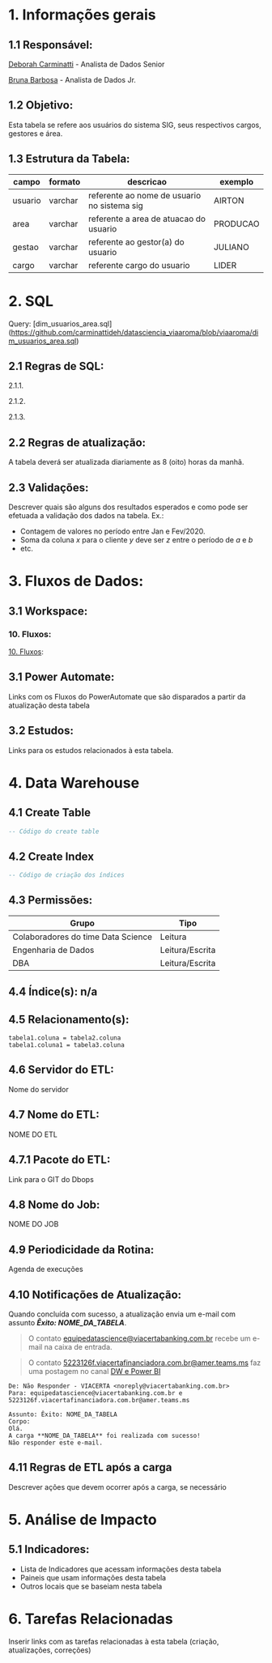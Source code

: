 # **1. Informações gerais**
## **1.1 Responsável:** 
[Deborah Carminatti](https://viaaroma.my3cx.com.br:5001/deborah) - Analista de Dados Senior

[Bruna Barbosa](https://viaaroma.my3cx.com.br:5001/bruna) - Analista de Dados Jr.

## **1.2 Objetivo**: 
Esta tabela se refere aos usuários do sistema SIG, seus respectivos cargos, gestores e área.

## **1.3 Estrutura da Tabela:**
|campo|formato|descricao|exemplo|
|--|--|---|---|
|usuario|varchar|referente ao nome de usuario no sistema sig|AIRTON|
|area|varchar|referente a area de atuacao do usuario|PRODUCAO|
|gestao|varchar|referente ao gestor(a) do usuario|JULIANO|
|cargo|varchar|referente cargo do usuario|LIDER|




# **2. SQL**

Query: [dim_usuarios_area.sql]
(https://github.com/carminattideh/datasciencia_viaaroma/blob/viaaroma/dim_usuarios_area.sql)

## **2.1 Regras de SQL**:
2.1.1. 

2.1.2.

2.1.3. 


## **2.2 Regras de atualização:**

A tabela deverá ser atualizada diariamente as 8 (oito) horas da manhã. 

## **2.3 Validações:**

Descrever quais são alguns dos resultados esperados e como pode ser efetuada a validação dos dados na tabela. Ex.:

- Contagem de valores no período entre Jan e Fev/2020.
- Soma da coluna _x_ para o cliente _y_ deve ser _z_ entre o período de _a_ e _b_
- etc.

# **3. Fluxos de Dados:** 

## **3.1 Workspace:** 

### 10. Fluxos:

[10. Fluxos](https://app.powerbi.com/groups/3d2030df-c6d5-4176-9b6b-9bc317127a17/list):

## **3.1 Power Automate:** 

Links com os Fluxos do PowerAutomate que são disparados a partir da atualização desta tabela

## **3.2 Estudos:**

Links para os estudos relacionados à esta tabela.


# **4. Data Warehouse**

## **4.1 Create Table**

```SQL    
-- Código do create table
```
## **4.2 Create Index**

```SQL
-- Código de criação dos índices
```


## **4.3 Permissões:** 
|Grupo|Tipo|
|--|--|
|Colaboradores do time Data Science|Leitura|
|Engenharia de Dados|Leitura/Escrita|
|DBA|Leitura/Escrita|

## **4.4 Índice(s):** n/a

## **4.5 Relacionamento(s):** 

```
tabela1.coluna = tabela2.coluna
tabela1.coluna1 = tabela3.coluna
```

## **4.6 Servidor do ETL:**
Nome do servidor

## **4.7 Nome do ETL:** 
NOME DO ETL

## **4.7.1 Pacote do ETL:** 
Link para o GIT do Dbops

## **4.8 Nome do Job:** 
NOME DO JOB

## **4.9 Periodicidade da Rotina:** 
Agenda de execuções

## **4.10 Notificações de Atualização:**

Quando concluída com sucesso, a atualização envia um e-mail com assunto **_Êxito: NOME_DA_TABELA_**.

> O contato equipedatascience@viacertabanking.com.br recebe um e-mail na caixa de entrada. 

> O contato 5223126f.viacertafinanciadora.com.br@amer.teams.ms faz uma postagem no canal [DW e Power BI](https://teams.microsoft.com/_?lm=deeplink&lmsrc=homePageWeb&cmpid=WebSignIn#/conversations/DW%20e%20Power%20BI?threadId=19:3fbf0af999d4437189f625a478e75c13@thread.skype&ctx=channel)

```
De: Não Responder - VIACERTA <noreply@viacertabanking.com.br>
Para: equipedatascience@viacertabanking.com.br e 5223126f.viacertafinanciadora.com.br@amer.teams.ms

Assunto: Êxito: NOME_DA_TABELA
Corpo:
Olá.
A carga **NOME_DA_TABELA** foi realizada com sucesso!
Não responder este e-mail.
```


## **4.11 Regras de ETL após a carga**

Descrever ações que devem ocorrer após a carga, se necessário

# **5. Análise de Impacto**

## **5.1 Indicadores:**
- Lista de Indicadores que acessam informações desta tabela
- Paineis que usam informações desta tabela
- Outros locais que se baseiam nesta tabela


# **6. Tarefas Relacionadas**

Inserir links com as tarefas relacionadas à esta tabela (criação, atualizações, correções)
